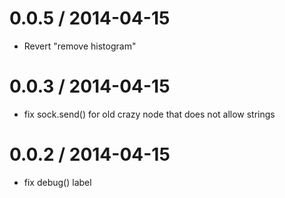 
0.0.5 / 2014-04-15
==================

 * Revert "remove histogram"

0.0.3 / 2014-04-15
==================

 * fix sock.send() for old crazy node that does not allow strings

0.0.2 / 2014-04-15
==================

 * fix debug() label
